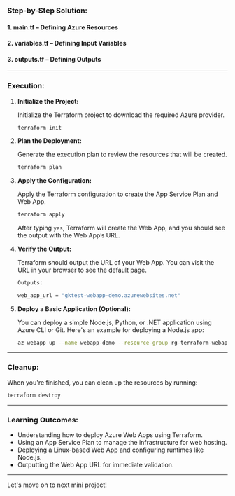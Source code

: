 ### **Step-by-Step Solution:**

#### **1. main.tf** – Defining Azure Resources

#### **2. variables.tf** – Defining Input Variables

#### **3. outputs.tf** – Defining Outputs

---

### **Execution:**

1. **Initialize the Project:**

   Initialize the Terraform project to download the required Azure provider.

   ```bash
   terraform init
   ```

2. **Plan the Deployment:**

   Generate the execution plan to review the resources that will be created.

   ```bash
   terraform plan
   ```

3. **Apply the Configuration:**

   Apply the Terraform configuration to create the App Service Plan and Web App.

   ```bash
   terraform apply
   ```

   After typing `yes`, Terraform will create the Web App, and you should see the output with the Web App’s URL.

4. **Verify the Output:**

   Terraform should output the URL of your Web App. You can visit the URL in your browser to see the default page.

   ```bash
   Outputs:

   web_app_url = "gktest-webapp-demo.azurewebsites.net"
   ```

5. **Deploy a Basic Application (Optional):**

   You can deploy a simple Node.js, Python, or .NET application using Azure CLI or Git. Here's an example for deploying a Node.js app:

   ```bash
   az webapp up --name webapp-demo --resource-group rg-terraform-webapp-demo --sku B1
   ```

---

### **Cleanup:**

When you're finished, you can clean up the resources by running:

```bash
terraform destroy
```

---

### **Learning Outcomes:**
- Understanding how to deploy Azure Web Apps using Terraform.
- Using an App Service Plan to manage the infrastructure for web hosting.
- Deploying a Linux-based Web App and configuring runtimes like Node.js.
- Outputting the Web App URL for immediate validation.

---

Let's move on to next mini project!
